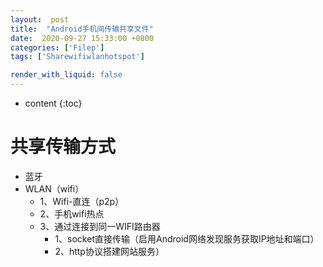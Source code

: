 ```yaml
---
layout:  post
title:  "Android手机间传输共享文件"
date:  2020-09-27 15:33:00 +0800
categories: ['Filep']
tags: ['Sharewifiwlanhotspot']

render_with_liquid: false
---
```

* content
{:toc}

# 共享传输方式
- 蓝牙
- WLAN（wifi）
  - 1、Wifi-直连（p2p）
  - 2、手机wifi热点
  - 3、通过连接到同一WIFI路由器
     - 1、socket直接传输（启用Android网络发现服务获取IP地址和端口）
     - 2、http协议搭建网站服务）
  
